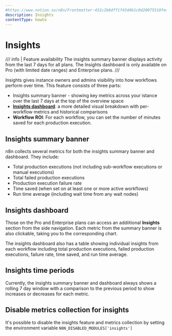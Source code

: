 ```yaml
---
#https://www.notion.so/n8n/Frontmatter-432c2b8dff1f43d4b1c8d20075510fe4
description: Insights
contentType: howto
---
```


# Insights

/// info | Feature availability
The insights summary banner displays activity from the last 7 days for all plans. The Insights dashboard is only available on Pro (with limited date ranges) and Enterprise plans. 
///

Insights gives instance owners and admins visibility into how workflows perform over time. This feature consists of three parts:

- Insights summary banner - showing key metrics across your istance over the last 7 days at the top of the overview space
- [**Insights dashboard**](#insights-dashboard): a more detailed visual breakdown with per-workflow metrics and historical comparisons
- **Workflow ROI**: For each workflow, you can set the number of minutes saved for each production execution.


## Insights summary banner

n8n collects several metrics for both the insights summary banner and dashboard. They include:

- Total production executions (not including sub-workflow executions or manual executions)
- Total failed production executions
- Production execution failure rate
- Time saved (when set on at least one or more active workflows)
- Run time average (including wait time from any wait nodes)

## Insights dashboard

Those on the Pro and Enterprise plans can access an addiitional **Insights** section from the side navigation. Each metric from the summary banner is also clickable, taking you to the corresponding chart.

The insights dashboard also has a table showing individual insights from each workflow including total production executions, failed production executions, failure rate, time saved, and run time average. 

## Insights time periods

Currently, the insights summary banner and dashboard always shows a rolling 7 day window with a comparison to the previous period to show increases or decreases for each metric.

## Disable metrics collection for insights

It's possible to disable the insights feature and metrics collection by setting the environment variable `N8N_DISABLED_MODULES['insights']`